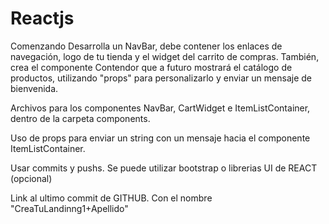 # Reactjs
Comenzando
Desarrolla un NavBar, debe contener los enlaces de navegación, logo de tu tienda y el widget del carrito de compras.
También, crea el componente Contendor que a futuro mostrará el catálogo de productos, utilizando "props" para personalizarlo y enviar un mensaje de bienvenida.

Archivos para los componentes NavBar, CartWidget e ItemListContainer, dentro de la carpeta components.

Uso de props para enviar un string con un mensaje hacia el componente ItemListContainer.

Usar commits y pushs. Se puede utilizar bootstrap o librerias UI de REACT (opcional)

Link al ultimo commit de GITHUB. Con el nombre "CreaTuLandinng1+Apellido"